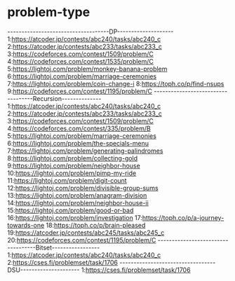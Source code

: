 # problem-type
------------------------------------DP--------------------
1:https://atcoder.jp/contests/abc240/tasks/abc240_c
2:https://atcoder.jp/contests/abc233/tasks/abc233_c
3:https://codeforces.com/contest/1509/problem/C
4:https://codeforces.com/contest/1535/problem/C
5:https://lightoj.com/problem/monkey-banana-problem
6:https://lightoj.com/problem/marriage-ceremonies
7:https://lightoj.com/problem/coin-change-i
8:https://toph.co/p/find-nsups
9:https://codeforces.com/contest/1195/problem/C
-----------------------------------Recursion--------------
1:https://atcoder.jp/contests/abc240/tasks/abc240_c
2:https://atcoder.jp/contests/abc233/tasks/abc233_c
3:https://codeforces.com/contest/1509/problem/C
4:https://codeforces.com/contest/335/problem/B
5:https://lightoj.com/problem/marriage-ceremonies
6:https://lightoj.com/problem/the-specials-menu
7:https://lightoj.com/problem/generating-palindromes
8:https://lightoj.com/problem/collecting-gold
9:https://lightoj.com/problem/neighbor-house
10:https://lightoj.com/problem/pimp-my-ride
11:https://lightoj.com/problem/digit-count
12:https://lightoj.com/problem/divisible-group-sums
13:https://lightoj.com/problem/anagram-division
14:https://lightoj.com/problem/neighbor-house-ii
15:https://lightoj.com/problem/good-or-bad
16:https://lightoj.com/problem/investigation
17:https://toph.co/p/a-journey-towards-one
18:https://toph.co/p/brain-pleased
19:https://atcoder.jp/contests/abc245/tasks/abc245_c
20:https://codeforces.com/contest/1195/problem/C
-----------------------------------Bitset-----------------
1:https://atcoder.jp/contests/abc240/tasks/abc240_c
2:https://cses.fi/problemset/task/1706
----------------------------------DSU---------------------
1:https://cses.fi/problemset/task/1706
